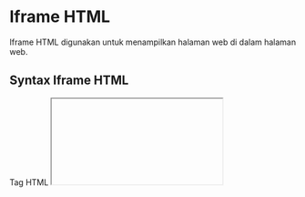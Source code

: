 # Iframe HTML
Iframe HTML digunakan untuk menampilkan halaman web di dalam halaman web.
## Syntax Iframe HTML
Tag HTML <iframe>menentukan bingkai sebaris.
Bingkai sebaris digunakan untuk menyematkan dokumen lain ke dalam dokumen HTML saat ini.
## Syntax
```sh
<iframe src="url" title="description"></iframe>
```
## Iframe - Atur Tinggi dan Lebar
Gunakan atribut heightdan widthuntuk menentukan ukuran iframe.
Tinggi dan lebar ditentukan dalam piksel secara default:
Contoh : 
```sh
<iframe src="demo_iframe.htm" height="200" width="300" title="Iframe Example"></iframe>
```
Atau Anda dapat menambahkan atribut gaya dan menggunakan properti tinggi dan lebar CSS:
Contoh : 
```sh
<iframe src="demo_iframe.htm" style="height:200px;width:300px;" title="Iframe Example"></iframe>
```
## Iframe - Hapus Perbatasan
Secara default, iframe memiliki batas di sekelilingnya.
Untuk menghapus batas, tambahkan styleatribut dan gunakan properti CSS border
Contoh : 
```sh
<iframe src="demo_iframe.htm" style="border:none;" title="Iframe Example"></iframe>
```
Dengan CSS, Anda juga dapat mengubah ukuran, gaya, dan warna batas iframe:
Contoh : 
```sh
<iframe src="demo_iframe.htm" style="border:2px solid red;" title="Iframe Example"></iframe>
```
## Iframe - Target untuk Tautan
Iframe dapat digunakan sebagai bingkai target untuk sebuah tautan.
Atribut targetlink harus mengacu pada nameatribut iframe:
Contoh :
```sh
<iframe src="demo_iframe.htm" name="iframe_a" title="Iframe Example"></iframe>
```
```sh
<p><a href="https://www.w3schools.com" target="iframe_a">W3Schools.com</a></p>
```
## Ringkasan Bab
Tag HTML `<iframe>`menentukan bingkai sebaris
Atribut src mendefinisikan URL halaman yang akan disematkan
Selalu sertakan titleatribut (untuk pembaca layar)
Atribut heightand widthmenentukan ukuran iframe
Gunakan border:none;untuk menghapus batas di sekitar iframe

## Tag iframe HTML
	
| Tag | Deskripsi |
| ----------- | ----------- |
| `<iframe>` | Defines an inline frame |

	

